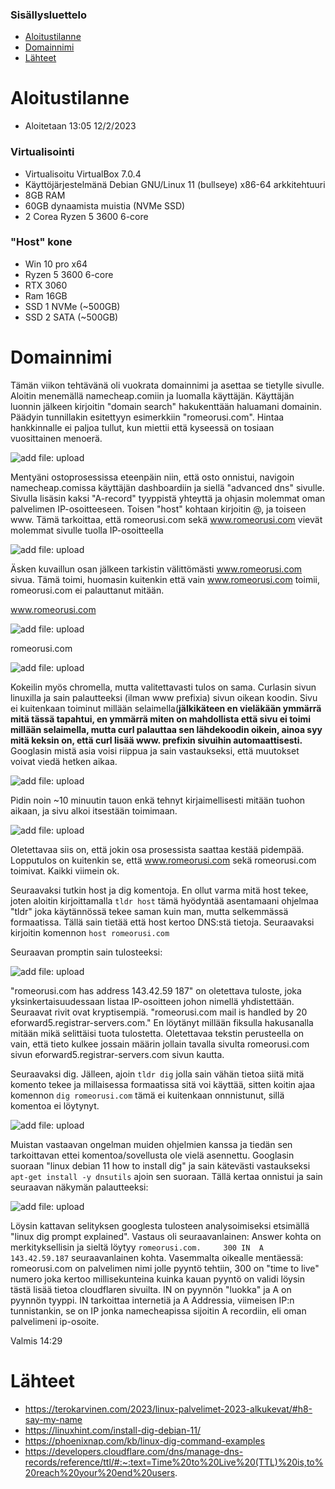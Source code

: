 ### Sisällysluettelo
- [Aloitustilanne](#Aloitustilanne) 
- [Domainnimi](#Domainnimi)
- [Lähteet](#lähteet)



# Aloitustilanne

- Aloitetaan 13:05 12/2/2023

### Virtualisointi
- Virtualisoitu VirtualBox 7.0.4
- Käyttöjärjestelmänä Debian GNU/Linux 11 (bullseye) x86-64 arkkitehtuuri 
- 8GB RAM
- 60GB dynaamista muistia (NVMe SSD)
- 2 Corea Ryzen 5 3600 6-core

### "Host" kone
- Win 10 pro x64
- Ryzen 5 3600 6-core
- RTX 3060
- Ram 16GB
- SSD 1 NVMe (~500GB)
- SSD 2 SATA (~500GB)


# Domainnimi

Tämän viikon tehtävänä oli vuokrata domainnimi ja asettaa se tietylle sivulle. Aloitin menemällä namecheap.comiin ja luomalla käyttäjän. Käyttäjän luonnin jälkeen kirjoitin 
"domain search" hakukenttään haluamani domainin. Päädyin tunnillakin esitettyyn esimerkkiin "romeorusi.com". Hintaa hankkinnalle ei paljoa tullut, kun miettii että 
kyseessä on tosiaan vuosittainen menoerä.

![add file: upload](V4Kuvat2/v4t2k1.jpg)

Mentyäni ostoprosessissa eteenpäin niin, että osto onnistui, navigoin namecheap.comissa käyttäjän dashboardiin ja siellä "advanced dns" sivulle. Sivulla lisäsin kaksi
"A-record" tyyppistä yhteyttä ja ohjasin molemmat oman palvelimen IP-osoitteeseen. Toisen "host" kohtaan kirjoitin @, ja toiseen www. Tämä tarkoittaa, että romeorusi.com
sekä www.romeorusi.com vievät molemmat sivulle tuolla IP-osoitteella


![add file: upload](V4Kuvat2/v4t2k2.jpg)

Äsken kuvaillun osan jälkeen tarkistin välittömästi www.romeorusi.com sivua. Tämä toimi, huomasin kuitenkin että vain www.romeorusi.com toimii, romeorusi.com ei palauttanut mitään.

www.romeorusi.com

![add file: upload](V4Kuvat2/v4t2k3.jpg)

romeorusi.com 

![add file: upload](V4Kuvat2/v4t2k4.jpg)

Kokeilin myös chromella, mutta valitettavasti tulos on sama. Curlasin sivun linuxilla ja sain palautteeksi (ilman www prefixia) sivun oikean koodin. Sivu ei kuitenkaan
toiminut millään selaimella(**jälkikäteen en vieläkään ymmärrä mitä tässä tapahtui, en ymmärrä miten on mahdollista että sivu ei toimi millään selaimella, mutta curl palauttaa sen lähdekoodin oikein, ainoa syy mitä keksin on, että curl lisää www. prefixin sivuihin automaattisesti.** Googlasin mistä asia voisi riippua ja sain vastaukseksi, että muutokset voivat viedä hetken aikaa.

![add file: upload](V4Kuvat2/v4t2k5.jpg)

Pidin noin ~10 minuutin tauon enkä tehnyt kirjaimellisesti mitään tuohon aikaan, ja sivu alkoi itsestään toimimaan. 

![add file: upload](V4Kuvat2/v4t2k6.jpg)

Oletettavaa siis on, että jokin osa prosessista saattaa kestää pidempää. Lopputulos on kuitenkin se, että www.romeorusi.com sekä romeorusi.com toimivat. Kaikki viimein
ok.


Seuraavaksi tutkin host ja dig komentoja. En ollut varma mitä host tekee, joten aloitin kirjoittamalla ```tldr host``` tämä hyödyntää asentamaani ohjelmaa "tldr" joka
käytännössä tekee saman kuin man, mutta selkemmässä formaatissa. Tällä sain tietää että host kertoo DNS:stä tietoja. Seuraavaksi kirjoitin komennon ```host romeorusi.com```

Seuraavan promptin sain tulosteeksi: 

![add file: upload](V4Kuvat2/v4t2k7.jpg)

"romeorusi.com has address 143.42.59 187" on oletettava tuloste, joka yksinkertaisuudessaan listaa IP-osoitteen johon nimellä yhdistettään. Seuraavat rivit ovat kryptisempiä. "romeorusi.com mail is handled by 20 eforward5.registrar-servers.com." En löytänyt millään fiksulla hakusanalla mitään mikä selittäisi tuota tulostetta. Oletettavaa tekstin perusteella on vain, että tieto kulkee jossain määrin jollain tavalla sivulta romeorusi.com sivun eforward5.registrar-servers.com sivun kautta.

Seuraavaksi dig. Jälleen, ajoin ```tldr dig``` jolla sain vähän tietoa siitä mitä komento tekee ja millaisessa formaatissa sitä voi käyttää, sitten koitin ajaa komennon ```dig romeorusi.com``` tämä ei kuitenkaan onnnistunut, sillä komentoa ei löytynyt. 

![add file: upload](V4Kuvat2/v4t2k8.jpg)

Muistan vastaavan ongelman muiden ohjelmien kanssa ja tiedän sen tarkoittavan ettei komentoa/sovellusta ole vielä asennettu. Googlasin suoraan "linux debian 11 how to install dig" ja sain kätevästi vastaukseksi ```apt-get install -y dnsutils``` ajoin sen suoraan. Tällä kertaa onnistui ja sain seuraavan näkymän palautteeksi:

![add file: upload](V4Kuvat2/v4t2k9.jpg)

Löysin kattavan selityksen googlesta tulosteen analysoimiseksi etsimällä "linux dig prompt explained". Vastaus oli seuraavanlainen: Answer kohta on merkityksellisin ja sieltä löytyy ```romeorusi.com.		300	IN	A	143.42.59.187``` seuraavanlainen kohta. Vasemmalta oikealle mentäessä: romeorusi.com on palvelimen nimi jolle pyyntö tehtiin, 300 on "time to live" numero joka kertoo millisekunteina kuinka kauan pyyntö on validi löysin tästä lisää tietoa cloudflaren sivuilta. IN on pyynnön "luokka" ja A on pyynnön tyyppi. IN tarkoittaa internetiä ja A Addressia, viimeisen IP:n tunnistankin, se on IP jonka namecheapissa sijoitin A recordiin, eli oman palvelimeni ip-osoite.

Valmis 14:29

# Lähteet
- https://terokarvinen.com/2023/linux-palvelimet-2023-alkukevat/#h8-say-my-name
- https://linuxhint.com/install-dig-debian-11/
- https://phoenixnap.com/kb/linux-dig-command-examples
- https://developers.cloudflare.com/dns/manage-dns-records/reference/ttl/#:~:text=Time%20to%20Live%20(TTL)%20is,to%20reach%20your%20end%20users.
